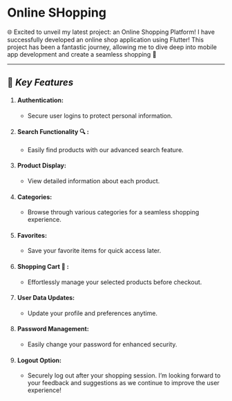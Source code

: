 # Online SHopping

🌐  Excited to unveil my latest project: an Online Shopping Platform! 
 I have successfully developed an online shop application using Flutter! This project has been a fantastic journey, allowing me to dive deep into mobile app development and create a seamless shopping 🛒

---------

## :pushpin: ***Key Features*** 

1. #### **Authentication:**
   - Secure user logins to protect personal information.
1. #### **Search Functionality :mag: :** 
   -  Easily find products with our advanced search feature.
1. #### **Product Display:**
   - View detailed information about each product.
1. #### **Categories:**
   - Browse through various categories for a seamless shopping experience.
5. #### **Favorites:**
   - Save your favorite items for quick access later.
1. #### **Shopping Cart 🛒 :**
   - Effortlessly manage your selected products before checkout.
1. #### **User Data Updates:**
   - Update your profile and preferences anytime.
1. #### **Password Management:**
   - Easily change your password for enhanced security.
1. #### **Logout Option:**
   - Securely log out after your shopping session.
I’m looking forward to your feedback and suggestions as we continue to improve the user experience!


